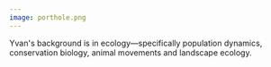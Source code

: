 ```yaml
---
image: porthole.png
---
```



Yvan's background is in ecology—specifically population dynamics,
conservation biology, animal movements and landscape ecology.


